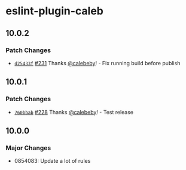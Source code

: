 # eslint-plugin-caleb

## 10.0.2

### Patch Changes

- [`d25433f`](https://github.com/calebeby/eslint-config/commit/d25433f81533761ae5dfcba8e6eb858149c7abda)
  [#231](https://github.com/calebeby/eslint-config/pull/231) Thanks
  [@calebeby](https://github.com/calebeby)! - Fix running build before publish

## 10.0.1

### Patch Changes

- [`760bbab`](https://github.com/calebeby/eslint-config/commit/760bbabcb7c7a73111dbffc361232e9cec3e656a)
  [#228](https://github.com/calebeby/eslint-config/pull/228) Thanks
  [@calebeby](https://github.com/calebeby)! - Test release

## 10.0.0

### Major Changes

- 0854083: Update a lot of rules
